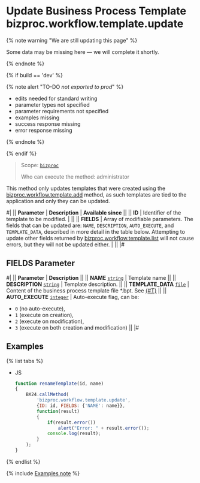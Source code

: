 # Update Business Process Template bizproc.workflow.template.update

{% note warning "We are still updating this page" %}

Some data may be missing here — we will complete it shortly.

{% endnote %}

{% if build == 'dev' %}

{% note alert "TO-DO _not exported to prod_" %}

- edits needed for standard writing
- parameter types not specified
- parameter requirements not specified
- examples missing
- success response missing
- error response missing

{% endnote %}

{% endif %}

> Scope: [`bizproc`](../scopes/permissions.md)
>
> Who can execute the method: administrator

This method only updates templates that were created using the [bizproc.workflow.template.add](./bizproc-workflow-template-add.md) method, as such templates are tied to the application and only they can be updated.

#|
|| **Parameter** | **Description** | **Available since** ||
|| **ID** | Identifier of the template to be modified. | ||
|| **FIELDS** | Array of modifiable parameters. The fields that can be updated are: `NAME`, `DESCRIPTION`, `AUTO_EXECUTE`, and `TEMPLATE_DATA`, described in more detail in the table below. Attempting to update other fields returned by [bizproc.workflow.template.list](./bizproc-workflow-template-list.md) will not cause errors, but they will not be updated either. | ||
|#

## FIELDS Parameter

#|
|| **Parameter** | **Description** ||
|| **NAME**
[`string`](../data-types.md) | Template name ||
|| **DESCRIPTION**
[`string`](../data-types.md) | Template description. ||
|| **TEMPLATE_DATA**
[`file`](../data-types.md) | Content of the business process template file *.bpt. See [{#T}](../how-to-call-rest-api/how-to-upload-files.md) ||
|| **AUTO_EXECUTE**
[`integer`](../data-types.md) | Auto-execute flag, can be:

- `0` (no auto-execute),
- `1` (execute on creation),
- `2` (execute on modification),
- `3` (execute on both creation and modification) ||
|#

## Examples

{% list tabs %}

- JS

	```javascript
	function renameTemplate(id, name)
	{
		BX24.callMethod(
			'bizproc.workflow.template.update',
			{ID: id, FIELDS: {'NAME': name}},
			function(result)
			{
				if(result.error())
					alert("Error: " + result.error());
				console.log(result);
			}
		);
	}
	```

{% endlist %}

{% include [Examples note](../../_includes/examples.md) %}